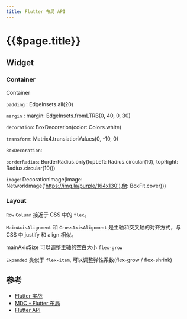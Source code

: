 ```yaml
---
title: Flutter 布局 API
---
```


# {{$page.title}}

## Widget

### Container

Container

`padding` : EdgeInsets.all(20)

`margin` : margin: EdgeInsets.fromLTRB(0, 40, 0, 30)

`decoration`: BoxDecoration(color: Colors.white)

`transform`: Matrix4.translationValues(0, -10, 0)

`BoxDecoration`:

`borderRadius`: BorderRadius.only(topLeft: Radius.circular(10), topRight: Radius.circular(10)))

`image`: DecorationImage(image: NetworkImage('https://img.la/purple/164x130'),fit: BoxFit.cover)))

### Layout

`Row` `Column` 接近于 CSS 中的 `flex`。

`MainAxisAlignment` 和 `CrossAxisAlignment` 是主轴和交叉轴的对齐方式，与 CSS 中 justify 和 align 相似。

mainAxisSize 可以调整主轴的空白大小 `flex-grow`

`Expanded` 类似于 `flex-item`, 可以调整弹性系数(flex-grow / flex-shrink)

## 参考

- [Flutter 实战](https://book.flutterchina.club/)
- [MDC - Flutter 布局](https://developers.google.com/codelabs/mdc-102-flutter?hl=zh-cn#0)
- [Flutter API](https://api.flutter.dev/flutter/painting/BorderRadius-class.html)
